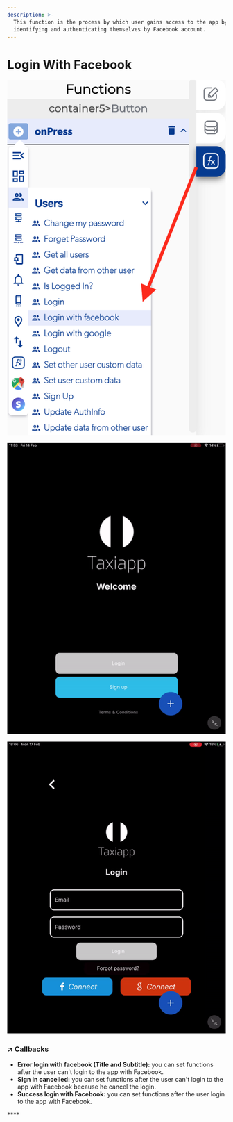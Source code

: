 ```yaml
---
description: >-
  This function is the process by which user gains access to the app by
  identifying and authenticating themselves by Facebook account.
---
```


# Login With Facebook

![](../../../.gitbook/assets/captura-de-pantalla-2020-02-10-a-la-s-10.59.37.png)

![](../../../.gitbook/assets/ezgif.com-video-to-gif%20%281%29.gif)

![](../../../.gitbook/assets/ezgif.com-video-to-gif-1%20%284%29.gif)



### ↗ Callbacks <a id="entry-vars"></a>

* **Error login with facebook \(Title and Subtitle\):** you can set functions after the user can't login to the app with Facebook.
* **Sign in cancelled:** you can set functions after the user can't login to the app with Facebook because he cancel the login.
* **Success login with Facebook:** you can set functions after the user login to the app with Facebook.

\*\*\*\*

